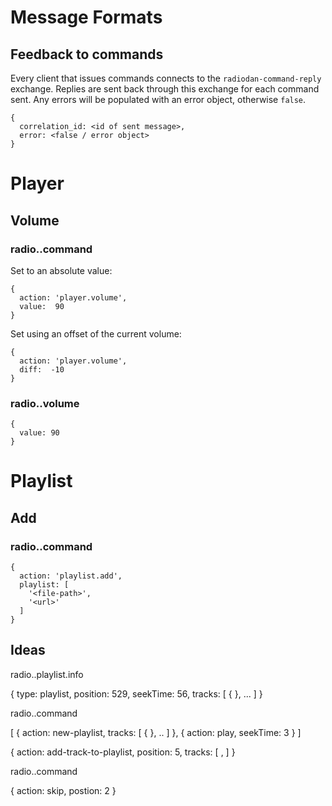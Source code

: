 # Message Formats

## Feedback to commands

Every client that issues commands connects to the `radiodan-command-reply`
exchange.  Replies are sent back through this exchange for each command sent.
Any errors will be populated with an error object, otherwise `false`.

    {
      correlation_id: <id of sent message>,
      error: <false / error object>
    }

# Player

## Volume

### radio.<id>.command

Set to an absolute value:

    {
      action: 'player.volume',
      value:  90
    }

Set using an offset of the current volume:

    {
      action: 'player.volume',
      diff:  -10
    }

### radio.<id>.volume

    {
      value: 90
    }

# Playlist

## Add

### radio.<id>.command

    {
      action: 'playlist.add',
      playlist: [
        '<file-path>',
        '<url>'
      ]
    }

## Ideas

radio.<id>.playlist.info

{
	type: playlist,
  position: 529,
	seekTime: 56,
  tracks: [
		{ <object> },
    ...
  ]
}

radio.<id>.command

[
	{
  	action: new-playlist,
  	tracks: [
    	{ <object> },
    	..
  	]
	},
	{
		action: play,
  	seekTime: 3
	}
]

{
	action: add-track-to-playlist,
	position: 5,
  tracks: [
		<TRACK IDENTIFIER>,
  ]
}

radio.<id>.command

{
  action: skip,
	postion: 2
}
